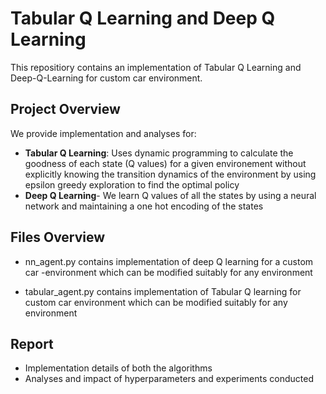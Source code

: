 # Tabular Q Learning and Deep Q Learning 
This repositiory contains an implementation of Tabular Q Learning and Deep-Q-Learning for custom car environment. 

## Project Overview
We provide implementation and analyses for:
- **Tabular Q Learning**: Uses dynamic programming to calculate the goodness of each state (Q values) for a given environement without explicitly knowing the transition dynamics of the environment by using epsilon greedy exploration to find the optimal policy 
- **Deep Q Learning**- We learn Q values of all the states by using a neural network and maintaining a one hot encoding of the states

## Files Overview
- nn_agent.py contains implementation of deep Q learning for a custom car -environment which can be modified suitably for any environment

- tabular_agent.py contains implementation of Tabular Q learning for custom car environment which can be modified suitably for any environment

## Report
- Implementation details of both the algorithms
- Analyses and impact of hyperparameters and experiments conducted
